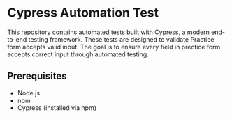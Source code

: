 # Cypress Automation Test
This repository contains automated tests built with Cypress, a modern end-to-end testing framework. These tests are designed to validate Practice form accepts valid input. The goal is to ensure every field in prectice form accepts correct input through automated testing.
## Prerequisites
- Node.js 
- npm 
- Cypress (installed via npm)
